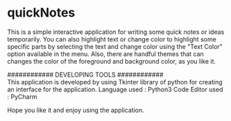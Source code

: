 # quickNotes
This is a simple interactive application for writing some quick notes or ideas temporarily. 
You can also highlight text or change color to highlight some specific parts by selecting the text and change color using the "Text Color" option available in the menu.
Also, there are handful themes that can changes the color of the foreground and background color, as you like it. 


############ DEVELOPING TOOLS ############  
This application is developed by using Tkinter library of python for creating an interface for the application.
Language used : Python3
Code Editor used : PyCharm 


Hope you like it and enjoy using the application.

